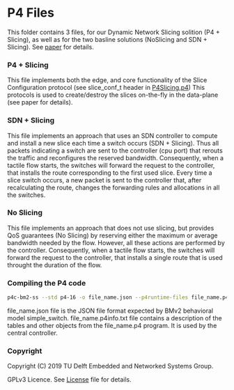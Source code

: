 # P4 Files

This folder contains 3 files, for our Dynamic Network Slicing solition (P4 + Slicing), as well as for the two basline solutions (NoSlicing and SDN + Slicing). See [paper](http://iccps.acm.org/2020/) for details. 

### P4 + Slicing 

This file implements both the edge, and core functionality of the Slice Configuration protocol (see slice_conf_t header in [P4Slicing.p4](P4Slicing.p4)) This protocols is used to create/destroy the slices on-the-fly in the data-plane (see paper for details). 

### SDN + Slicing 

This file implements an approach that uses an SDN controller to compute and install a new slice each time a switch occurs (SDN + Slicing). Thus all packets indicating a switch are sent to the controller (cpu port) that rerouts the traffic and reconfigures the reserved bandwidth. Consequently, when a tactile flow starts, the switches will forward the request to the controller, that installs the route corresponding to the first used slice. Every time a slice switch occurs, a new packet is sent to the controller that, after recalculating the route, changes the forwarding rules and allocations in all the switches.

### No Slicing 
This file implements an approach that does not use slicing, but provides QoS guarantees (No Slicing) by reserving either the maximum or average bandwidth needed by the flow. However, all these actions are performed by the controller. Consequently, when a tactile flow starts, the switches will forward the request to the controller, that installs a single route that is used throught the duration of the flow.

### Compiling the P4 code

```bash
p4c-bm2-ss --std p4-16 -o file_name.json --p4runtime-files file_name.p4info.txt file_name.p4
```
file_name.json file is the JSON file format expected by BMv2 behavioral model simple_switch.
file_name.p4info.txt file contains a description of the tables and other objects from the file_name.p4 program. It is used by the central controller.

### Copyright

Copyright (C) 2019 TU Delft Embedded and Networked Systems Group.

GPLv3 Licence. See [License](../LICENSE) file for details.


